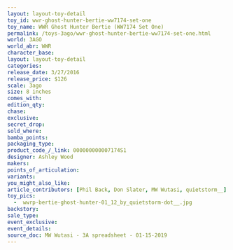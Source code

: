 ```yaml
---
layout: layout-toy-detail 
toy_id: wwr-ghost-hunter-bertie-ww7174-set-one
toy_name: WWR Ghost Hunter Bertie (WW7174 Set One)
permalink: /toys-3ago/wwr-ghost-hunter-bertie-ww7174-set-one.html
world: 3AGO
world_abr: WWR
character_base: 
layout: layout-toy-detail
categories: 
release_date: 3/27/2016
release_price: $126 
scale: 3ago
size: 8 inches
comes_with: 
edition_qty: 
chase: 
exclusive: 
secret_drop: 
sold_where: 
bamba_points: 
packaging_type: 
product_code_/_link: 000000000007174S1
designer: Ashley Wood
makers: 
points_of_articulation: 
variants: 
you_might_also_like: 
article_contributors: [Phil Back, Don Slater, MW Wutasi, quietstorm__]
toy_pics: 
  -  wwrp-bertie-ghost-hunter-01_12_by_quietstorm-dot__.jpg
backstory: 
sale_type: 
event_exclusive: 
event_details: 
source_doc: MW Wutasi - 3A spreadsheet - 01-15-2019
---
```

